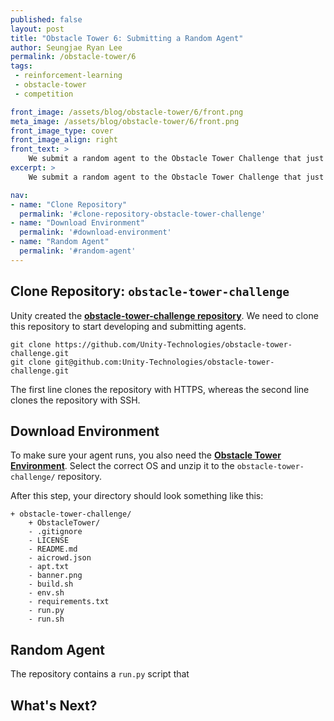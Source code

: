 ```yaml
---
published: false
layout: post
title: "Obstacle Tower 6: Submitting a Random Agent"
author: Seungjae Ryan Lee
permalink: /obstacle-tower/6
tags:
 - reinforcement-learning
 - obstacle-tower
 - competition

front_image: /assets/blog/obstacle-tower/6/front.png
meta_image: /assets/blog/obstacle-tower/6/front.png
front_image_type: cover
front_image_align: right
front_text: >
    We submit a random agent to the Obstacle Tower Challenge that just began.
excerpt: >
    We submit a random agent to the Obstacle Tower Challenge that just began.

nav:
- name: "Clone Repository"
  permalink: '#clone-repository-obstacle-tower-challenge'
- name: "Download Environment"
  permalink: '#download-environment'
- name: "Random Agent"
  permalink: '#random-agent'
---
```


## Clone Repository: `obstacle-tower-challenge`

Unity created the [**obstacle-tower-challenge repository**](https://github.com/Unity-Technologies/obstacle-tower-challenge). We need to clone this repository to start developing and submitting agents.

```
git clone https://github.com/Unity-Technologies/obstacle-tower-challenge.git
git clone git@github.com:Unity-Technologies/obstacle-tower-challenge.git
```

The first line clones the repository with HTTPS, whereas the second line clones the repository with SSH.

## Download Environment

To make sure your agent runs, you also need the [**Obstacle Tower Environment**](https://github.com/Unity-Technologies/obstacle-tower-env#download-the-environment). Select the correct OS and unzip it to the `obstacle-tower-challenge/` repository.

After this step, your directory should look something like this:

```
+ obstacle-tower-challenge/
    + ObstacleTower/
    - .gitignore
    - LICENSE
    - README.md
    - aicrowd.json
    - apt.txt
    - banner.png
    - build.sh
    - env.sh
    - requirements.txt
    - run.py
    - run.sh
```

## Random Agent

The repository contains a `run.py` script that 


## What's Next?
